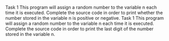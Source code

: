 Task 1 This program will assign a random number to the variable n each time it is executed. Complete the source code in order to print whether the number stored in the variable n is positive or negative.
Task 1 This program will assign a random number to the variable n each time it is executed. Complete the source code in order to print the last digit of the number stored in the variable n.
